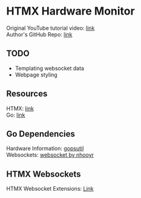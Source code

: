 # HTMX Hardware Monitor

Original YouTube tutorial video: [link](https://www.youtube.com/watch?v=fBDUn7b9plw)  
Author's GitHub Repo: [link](https://github.com/sigrdrifa/go-htmx-websockets-example)

## TODO

- Templating websocket data
- Webpage styling

## Resources

HTMX: [link](https://htmx.org/docs/#installing)  
Go: [link](https://go.dev/doc/install)

## Go Dependencies

Hardware Information: [gopsutil](https://github.com/shirou/gopsutil)  
Websockets: [websocket by nhooyr](https://github.com/coder/websocket)

## HTMX Websockets

HTMX Websocket Extensions: [Link](https://github.com/bigskysoftware/htmx-extensions/blob/main/src/ws/README.md)
